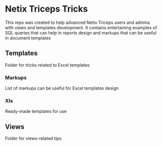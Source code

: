 # Netix Triceps Tricks

This repo was created to help advanced Netix Triceps users and admins with views and templates development. It contains entertaining examples of SQL queries that can help in reports design and markups that can be useful in document templates

## Templates

Folder for tricks related to Excel templates

### Markups

List of markups can be useful for Excel templates design

### Xls

Ready-made templates for use

## Views

Folder for views-related tips